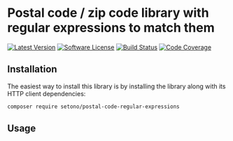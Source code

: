 # Postal code / zip code library with regular expressions to match them

[![Latest Version][ico-version]][link-packagist]
[![Software License][ico-license]](LICENSE)
[![Build Status][ico-github-actions]][link-github-actions]
[![Code Coverage][ico-code-coverage]][link-code-coverage]

## Installation

The easiest way to install this library is by installing the library along with its HTTP client dependencies:

```bash
composer require setono/postal-code-regular-expressions
```

## Usage

[ico-version]: https://poser.pugx.org/setono/postal-code-regular-expressions/v/stable
[ico-license]: https://poser.pugx.org/setono/postal-code-regular-expressions/license
[ico-github-actions]: https://github.com/Setono/postal-code-regular-expressions/workflows/build/badge.svg
[ico-code-coverage]: https://codecov.io/gh/Setono/postal-code-regular-expressions/branch/master/graph/badge.svg

[link-packagist]: https://packagist.org/packages/setono/postal-code-regular-expressions
[link-github-actions]: https://github.com/Setono/postal-code-regular-expressions/actions
[link-code-coverage]: https://codecov.io/gh/Setono/postal-code-regular-expressions
